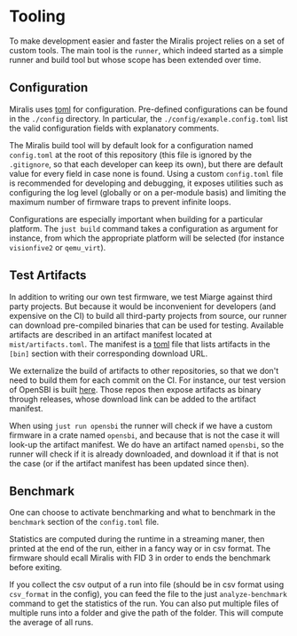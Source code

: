# Tooling

To make development easier and faster the Miralis project relies on a set of custom tools.
The main tool is the `runner`, which indeed started as a simple runner and build tool but whose scope has been extended over time.

## Configuration

Miralis uses [toml](https://toml.io/) for configuration.
Pre-defined configurations can be found in the `./config` directory.
In particular, the `./config/example.config.toml` list the valid configuration fields with explanatory comments.

The Miralis build tool will by default look for a configuration named `config.toml` at the root of this repository (this file is ignored by the `.gitignore`, so that each developer can keep its own), but there are default value for every field in case none is found.
Using a custom `config.toml` file is recommended for developing and debugging, it exposes utilities such as configuring the log level (globally or on a per-module basis) and limiting the maximum number of firmware traps to prevent infinite loops.

Configurations are especially important when building for a particular platform.
The `just build` command takes a configuration as argument for instance, from which the appropriate platform will be selected (for instance `visionfive2` or `qemu_virt`).

## Test Artifacts

In addition to writing our own test firmware, we test Miarge against third party projects.
But because it would be inconvenient for developers (and expensive on the CI) to build all third-party projects from source, our runner can download pre-compiled binaries that can be used for testing.
Available artifacts are described in an artifact manifest located at `mist/artifacts.toml`.
The manifest is a [toml](https://toml.io/) file that lists artifacts in the `[bin]` section with their corresponding download URL.

We externalize the build of artifacts to other repositories, so that we don't need to build them for each commit on the CI.
For instance, our test version of OpenSBI is built [here](https://github.com/CharlyCst/miralis-artifact-opensbi).
Those repos then expose artifacts as binary through releases, whose download link can be added to the artifact manifest.

When using `just run opensbi` the runner will check if we have a custom firmware in a crate named `opensbi`, and because that is not the case it will look-up the artifact manifest.
We do have an artifact named `opensbi`, so the runner will check if it is already downloaded, and download it if that is not the case (or if the artifact manifest has been updated since then).

## Benchmark

One can choose to activate benchmarking and what to benchmark in the `benchmark` section of the `config.toml` file.

Statistics are computed during the runtime in a streaming maner, then printed at the end of the run, either in a fancy way or in csv format. The firmware should ecall Miralis with FID 3 in order to ends the benchmark before exiting.

If you collect the csv output of a run into file (should be in csv format using `csv_format` in the config), you can feed the file to the just `analyze-benchmark` command to get the statistics of the run. You can also put multiple files of multiple runs into a folder and give the path of the folder. This will compute the average of all runs.

